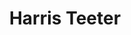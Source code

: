 ---
title: "Harris Teeter"
url: /charleston/harris-teeter-sam-rittenberg-boulevard/
shop: Supermarkt
---